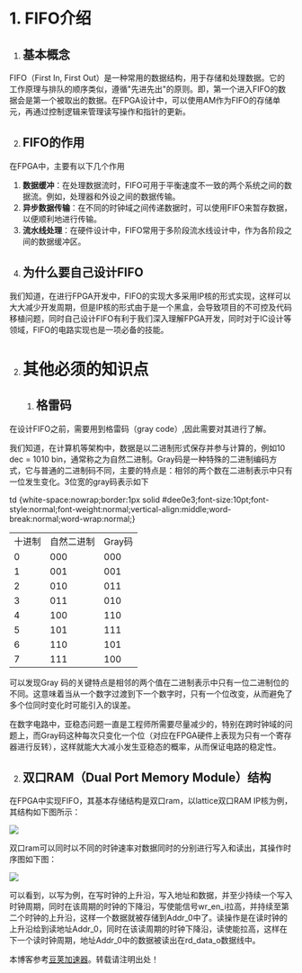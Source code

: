 
# 1\. FIFO介绍


1. ## 基本概念


FIFO（First In, First Out）是一种常用的数据结构，用于存储和处理数据。它的工作原理与排队的顺序类似，遵循"先进先出"的原则。即，第一个进入FIFO的数据会是第一个被取出的数据。在FPGA设计中，可以使用AM作为FIFO的存储单元，再通过控制逻辑来管理读写操作和指针的更新。


2. ## FIFO的作用


在FPGA中，主要有以下几个作用


1. **数据缓冲**：在处理数据流时，FIFO可用于平衡速度不一致的两个系统之间的数据流。例如，处理器和外设之间的数据传输。
2. **异步数据传输**：在不同的时钟域之间传递数据时，可以使用FIFO来暂存数据，以便顺利地进行传输。
3. **流水线处理**：在硬件设计中，FIFO常用于多阶段流水线设计中，作为各阶段之间的数据缓冲区。
4. ## 为什么要自己设计FIFO


我们知道，在进行FPGA开发中，FIFO的实现大多采用IP核的形式实现，这样可以大大减少开发周期，但是IP核的形式由于是一个黑盒，会导致项目的不可控及代码移植问题，同时自己设计FIFO有利于我们深入理解FPGA开发，同时对于IC设计等领域，FIFO的电路实现也是一项必备的技能。


2. # 其他必须的知识点


	1. ## 格雷码


在设计FIFO之前，需要用到格雷码（gray code）,因此需要对其进行了解。


我们知道，在计算机等架构中，数据是以二进制形式保存并参与计算的，例如10 dec \= 1010 bin，通常称之为自然二进制。Gray码是一种特殊的二进制编码方式，它与普通的二进制码不同，主要的特点是：相邻的两个数在二进制表示中只有一位发生变化。3位宽的gray码表示如下


 td {white\-space:nowrap;border:1px solid \#dee0e3;font\-size:10pt;font\-style:normal;font\-weight:normal;vertical\-align:middle;word\-break:normal;word\-wrap:normal;}


|  |  |  |
| --- | --- | --- |
| 十进制 | 自然二进制 | Gray码 |
| 0 | 000 | 000 |
| 1 | 001 | 001 |
| 2 | 010 | 011 |
| 3 | 011 | 010 |
| 4 | 100 | 110 |
| 5 | 101 | 111 |
| 6 | 110 | 101 |
| 7 | 111 | 100 |


可以发现Gray 码的关键特点是相邻的两个值在二进制表示中只有一位二进制位的不同。这意味着当从一个数字过渡到下一个数字时，只有一个位改变，从而避免了多个位同时变化时可能引入的误差。


在数字电路中，亚稳态问题一直是工程师所需要尽量减少的，特别在跨时钟域的问题上，而Gray码这种每次只变化一个位（对应在FPGA硬件上表现为只有一个寄存器进行反转），这样就能大大减小发生亚稳态的概率，从而保证电路的稳定性。


2. ## 双口RAM（Dual Port Memory Module）结构


在FPGA中实现FIFO，其基本存储结构是双口ram，以lattice双口RAM IP核为例，其结构如下图所示：


![](https://ex5xn5y3x9.feishu.cn/space/api/box/stream/download/asynccode/?code=MDIxNmI5NDcwYWQ4OTQwOGNhNmQyY2M1MWI1NmFjNjRfRng0YmY4N1RIV1IwYXRyeGt5a0lKczV2RU5ZWUptSURfVG9rZW46Ukgwc2I0aEgyb2VLeFh4clNDVWNyc3lNbmNlXzE3MzE1Nzc2ODE6MTczMTU4MTI4MV9WNA)


双口ram可以同时以不同的时钟速率对数据同时的分别进行写入和读出，其操作时序图如下图：


![](https://ex5xn5y3x9.feishu.cn/space/api/box/stream/download/asynccode/?code=MGJiNzk4YjM2MWMxNDZlZjFiMDc0MzZlOWNkN2FjYjhfd25GcDl3ekVvSXVRZEpPemxrU3c0SVNZS2tCRWlCc05fVG9rZW46QnFNTGI1bk14bzdxZGF4c0RxNGNXNzgzbkNkXzE3MzE1Nzc2ODE6MTczMTU4MTI4MV9WNA)


可以看到，以写为例，在写时钟的上升沿，写入地址和数据，并至少持续一个写入时钟周期，同时在该周期的时钟的下降沿，写使能信号wr\_en\_i拉高，并持续至第二个时钟的上升沿，这样一个数据就被存储到Addr\_0中了。读操作是在读时钟的上升沿给到读地址Addr\_0，同时在该读周期的时钟下降沿，读使能拉高，这样在下一个读时钟周期，地址Addr\_0中的数据被读出在rd\_data\_o数据线中。


 本博客参考[豆荚加速器](https://yirou.org)。转载请注明出处！
